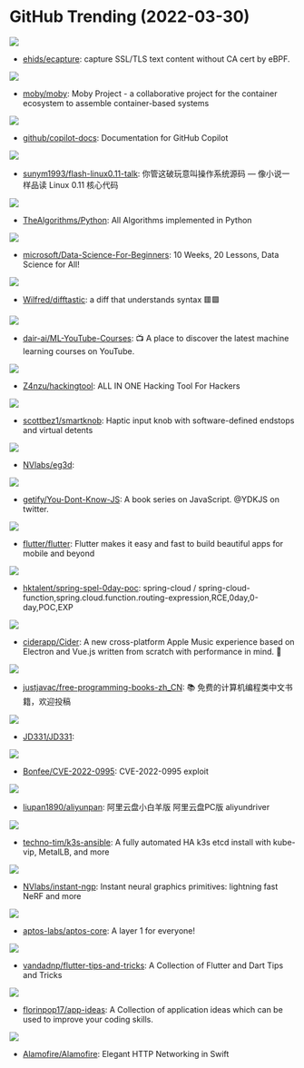 # GitHub Trending (2022-03-30)

![](https://img.shields.io/badge/C-New%20197-green?style=flat-square&logo=appveyor)
- [ehids/ecapture](https://github.com/ehids/ecapture): capture SSL/TLS text content without CA cert by eBPF.

![](https://img.shields.io/badge/Go-New%2093-green?style=flat-square&logo=appveyor)
- [moby/moby](https://github.com/moby/moby): Moby Project - a collaborative project for the container ecosystem to assemble container-based systems

![](https://img.shields.io/badge/Python-New%20598-green?style=flat-square&logo=appveyor)
- [github/copilot-docs](https://github.com/github/copilot-docs): Documentation for GitHub Copilot

![](https://img.shields.io/badge/HTML-New%2099-green?style=flat-square&logo=appveyor)
- [sunym1993/flash-linux0.11-talk](https://github.com/sunym1993/flash-linux0.11-talk): 你管这破玩意叫操作系统源码 — 像小说一样品读 Linux 0.11 核心代码

![](https://img.shields.io/badge/Python-New%20231-green?style=flat-square&logo=appveyor)
- [TheAlgorithms/Python](https://github.com/TheAlgorithms/Python): All Algorithms implemented in Python

![](https://img.shields.io/badge/Jupyter%20Notebook-New%20146-green?style=flat-square&logo=appveyor)
- [microsoft/Data-Science-For-Beginners](https://github.com/microsoft/Data-Science-For-Beginners): 10 Weeks, 20 Lessons, Data Science for All!

![](https://img.shields.io/badge/Rust-New%20802-green?style=flat-square&logo=appveyor)
- [Wilfred/difftastic](https://github.com/Wilfred/difftastic): a diff that understands syntax 🟥🟩

![](https://img.shields.io/badge/none-New%20351-green?style=flat-square&logo=appveyor)
- [dair-ai/ML-YouTube-Courses](https://github.com/dair-ai/ML-YouTube-Courses): 📺 A place to discover the latest machine learning courses on YouTube.

![](https://img.shields.io/badge/Python-New%20638-green?style=flat-square&logo=appveyor)
- [Z4nzu/hackingtool](https://github.com/Z4nzu/hackingtool): ALL IN ONE Hacking Tool For Hackers

![](https://img.shields.io/badge/C%2B%2B-New%20250-green?style=flat-square&logo=appveyor)
- [scottbez1/smartknob](https://github.com/scottbez1/smartknob): Haptic input knob with software-defined endstops and virtual detents

![](https://img.shields.io/badge/none-New%2053-green?style=flat-square&logo=appveyor)
- [NVlabs/eg3d](https://github.com/NVlabs/eg3d): 

![](https://img.shields.io/badge/none-New%20103-green?style=flat-square&logo=appveyor)
- [getify/You-Dont-Know-JS](https://github.com/getify/You-Dont-Know-JS): A book series on JavaScript. @YDKJS on twitter.

![](https://img.shields.io/badge/Dart-New%2065-green?style=flat-square&logo=appveyor)
- [flutter/flutter](https://github.com/flutter/flutter): Flutter makes it easy and fast to build beautiful apps for mobile and beyond

![](https://img.shields.io/badge/none-New%20145-green?style=flat-square&logo=appveyor)
- [hktalent/spring-spel-0day-poc](https://github.com/hktalent/spring-spel-0day-poc): spring-cloud / spring-cloud-function,spring.cloud.function.routing-expression,RCE,0day,0-day,POC,EXP

![](https://img.shields.io/badge/JavaScript-New%20124-green?style=flat-square&logo=appveyor)
- [ciderapp/Cider](https://github.com/ciderapp/Cider): A new cross-platform Apple Music experience based on Electron and Vue.js written from scratch with performance in mind. 🚀

![](https://img.shields.io/badge/none-New%20172-green?style=flat-square&logo=appveyor)
- [justjavac/free-programming-books-zh_CN](https://github.com/justjavac/free-programming-books-zh_CN): 📚 免费的计算机编程类中文书籍，欢迎投稿

![](https://img.shields.io/badge/none-New%20110-green?style=flat-square&logo=appveyor)
- [JD331/JD331](https://github.com/JD331/JD331): 

![](https://img.shields.io/badge/C-New%2062-green?style=flat-square&logo=appveyor)
- [Bonfee/CVE-2022-0995](https://github.com/Bonfee/CVE-2022-0995): CVE-2022-0995 exploit

![](https://img.shields.io/badge/TypeScript-New%20136-green?style=flat-square&logo=appveyor)
- [liupan1890/aliyunpan](https://github.com/liupan1890/aliyunpan): 阿里云盘小白羊版 阿里云盘PC版 aliyundriver

![](https://img.shields.io/badge/Jinja-New%2098-green?style=flat-square&logo=appveyor)
- [techno-tim/k3s-ansible](https://github.com/techno-tim/k3s-ansible): A fully automated HA k3s etcd install with kube-vip, MetalLB, and more

![](https://img.shields.io/badge/Cuda-New%20165-green?style=flat-square&logo=appveyor)
- [NVlabs/instant-ngp](https://github.com/NVlabs/instant-ngp): Instant neural graphics primitives: lightning fast NeRF and more

![](https://img.shields.io/badge/Rust-New%2011-green?style=flat-square&logo=appveyor)
- [aptos-labs/aptos-core](https://github.com/aptos-labs/aptos-core): A layer 1 for everyone!

![](https://img.shields.io/badge/Dart-New%208-green?style=flat-square&logo=appveyor)
- [vandadnp/flutter-tips-and-tricks](https://github.com/vandadnp/flutter-tips-and-tricks): A Collection of Flutter and Dart Tips and Tricks

![](https://img.shields.io/badge/none-New%2090-green?style=flat-square&logo=appveyor)
- [florinpop17/app-ideas](https://github.com/florinpop17/app-ideas): A Collection of application ideas which can be used to improve your coding skills.

![](https://img.shields.io/badge/Swift-New%2017-green?style=flat-square&logo=appveyor)
- [Alamofire/Alamofire](https://github.com/Alamofire/Alamofire): Elegant HTTP Networking in Swift

